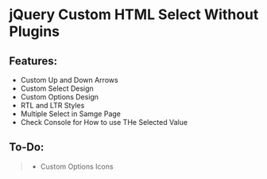 # jQuery Custom HTML Select Without Plugins

## Features:
 
  * Custom Up and Down Arrows
  * Custom Select Design
  * Custom Options Design
  * RTL and LTR Styles
  * Multiple Select in Samge Page
  * Check Console for How to use THe Selected Value

## To-Do:

> * Custom Options Icons
	
